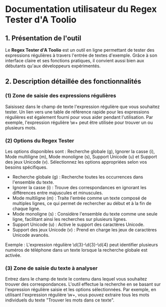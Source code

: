 # Documentation utilisateur du Regex Tester d'A Toolio

## 1. Présentation de l'outil

Le **Regex Tester d'A Toolio** est un outil en ligne permettant de tester des expressions régulières à travers l'entrée de textes d'exemple. Grâce à son interface claire et ses fonctions pratiques, il convient aussi bien aux débutants qu'aux développeurs expérimentés.

## 2. Description détaillée des fonctionnalités

### (1) Zone de saisie des expressions régulières

Saisissez dans le champ de texte l'expression régulière que vous souhaitez tester. Un lien vers une table de référence rapide pour les expressions régulières est également fourni pour vous aider pendant l'utilisation. Par exemple, l'expression régulière \w+ peut être utilisée pour trouver un ou plusieurs mots.

### (2) Options du Regex Tester

Les options disponibles sont : Recherche globale (g), Ignorer la casse (i), Mode multiligne (m), Mode monoligne (s), Support Unicode (u) et Support des jeux Unicode (v). Sélectionnez les options appropriées selon vos besoins spécifiques.

- Recherche globale (g) : Recherche toutes les occurrences dans l'ensemble du texte.
- Ignorer la casse (i) : Trouve des correspondances en ignorant les différences entre majuscules et minuscules.
- Mode multiligne (m) : Traite l'entrée comme un texte composé de multiples lignes, ce qui permet de rechercher au début et à la fin de chaque ligne.
- Mode monoligne (s) : Considère l'ensemble du texte comme une seule ligne, facilitant ainsi les recherches sur plusieurs lignes.
- Support Unicode (u) : Active le support des caractères Unicode.
- Support des jeux Unicode (v) : Prend en charge les jeux de caractères Unicode avancés.

Exemple : L'expression régulière \d{3}-\d{3}-\d{4} peut identifier plusieurs numéros de téléphone dans un texte lorsque la recherche globale est activée.

### (3) Zone de saisie du texte à analyser

Entrez dans le champ de texte le contenu dans lequel vous souhaitez trouver des correspondances. L'outil effectue la recherche en se basant sur l'expression régulière saisie et les options sélectionnées. Par exemple, en utilisant l'expression régulière \w+, vous pouvez extraire tous les mots individuels du texte "Trouver les mots dans ce texte".